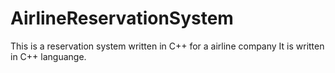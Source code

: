 # AirlineReservationSystem
This is a reservation system written in C++ for a airline company It is written in C++ languange.
